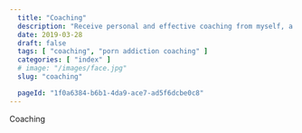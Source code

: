```yaml
---
  title: "Coaching"
  description: "Receive personal and effective coaching from myself, a porn addiction recovery champion."
  date: 2019-03-28
  draft: false
  tags: [ "coaching", "porn addiction coaching" ]
  categories: [ "index" ]
  # image: "/images/face.jpg"
  slug: "coaching"

  pageId: "1f0a6384-b6b1-4da9-ace7-ad5f6dcbe0c8"
---
```


Coaching